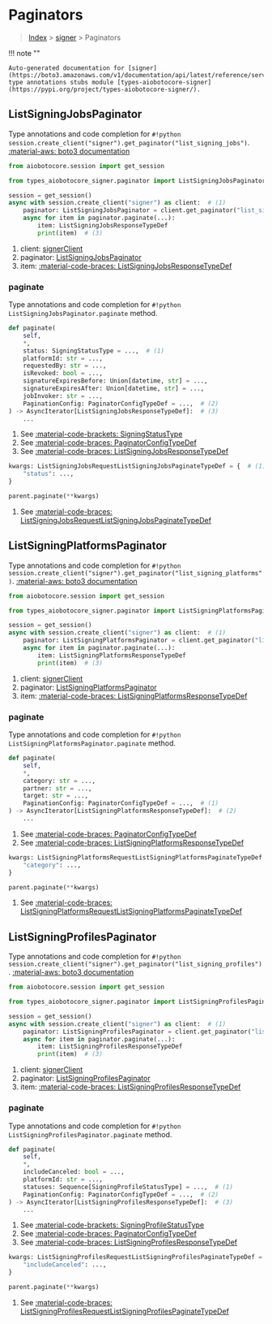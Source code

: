 # Paginators

> [Index](../README.md) > [signer](./README.md) > Paginators

!!! note ""

    Auto-generated documentation for [signer](https://boto3.amazonaws.com/v1/documentation/api/latest/reference/services/signer.html#signer)
    type annotations stubs module [types-aiobotocore-signer](https://pypi.org/project/types-aiobotocore-signer/).

## ListSigningJobsPaginator

Type annotations and code completion for `#!python session.create_client("signer").get_paginator("list_signing_jobs")`.
[:material-aws: boto3 documentation](https://boto3.amazonaws.com/v1/documentation/api/latest/reference/services/signer.html#signer.Paginator.ListSigningJobs)

```python title="Usage example"
from aiobotocore.session import get_session

from types_aiobotocore_signer.paginator import ListSigningJobsPaginator

session = get_session()
async with session.create_client("signer") as client:  # (1)
    paginator: ListSigningJobsPaginator = client.get_paginator("list_signing_jobs")  # (2)
    async for item in paginator.paginate(...):
        item: ListSigningJobsResponseTypeDef
        print(item)  # (3)
```

1. client: [signerClient](./client.md)
2. paginator: [ListSigningJobsPaginator](./paginators.md#listsigningjobspaginator)
3. item: [:material-code-braces: ListSigningJobsResponseTypeDef](./type_defs.md#listsigningjobsresponsetypedef) 


### paginate

Type annotations and code completion for `#!python ListSigningJobsPaginator.paginate` method.

```python title="Method definition"
def paginate(
    self,
    *,
    status: SigningStatusType = ...,  # (1)
    platformId: str = ...,
    requestedBy: str = ...,
    isRevoked: bool = ...,
    signatureExpiresBefore: Union[datetime, str] = ...,
    signatureExpiresAfter: Union[datetime, str] = ...,
    jobInvoker: str = ...,
    PaginationConfig: PaginatorConfigTypeDef = ...,  # (2)
) -> AsyncIterator[ListSigningJobsResponseTypeDef]:  # (3)
    ...
```

1. See [:material-code-brackets: SigningStatusType](./literals.md#signingstatustype) 
2. See [:material-code-braces: PaginatorConfigTypeDef](./type_defs.md#paginatorconfigtypedef) 
3. See [:material-code-braces: ListSigningJobsResponseTypeDef](./type_defs.md#listsigningjobsresponsetypedef) 


```python title="Usage example with kwargs"
kwargs: ListSigningJobsRequestListSigningJobsPaginateTypeDef = {  # (1)
    "status": ...,
}

parent.paginate(**kwargs)
```

1. See [:material-code-braces: ListSigningJobsRequestListSigningJobsPaginateTypeDef](./type_defs.md#listsigningjobsrequestlistsigningjobspaginatetypedef) 
## ListSigningPlatformsPaginator

Type annotations and code completion for `#!python session.create_client("signer").get_paginator("list_signing_platforms")`.
[:material-aws: boto3 documentation](https://boto3.amazonaws.com/v1/documentation/api/latest/reference/services/signer.html#signer.Paginator.ListSigningPlatforms)

```python title="Usage example"
from aiobotocore.session import get_session

from types_aiobotocore_signer.paginator import ListSigningPlatformsPaginator

session = get_session()
async with session.create_client("signer") as client:  # (1)
    paginator: ListSigningPlatformsPaginator = client.get_paginator("list_signing_platforms")  # (2)
    async for item in paginator.paginate(...):
        item: ListSigningPlatformsResponseTypeDef
        print(item)  # (3)
```

1. client: [signerClient](./client.md)
2. paginator: [ListSigningPlatformsPaginator](./paginators.md#listsigningplatformspaginator)
3. item: [:material-code-braces: ListSigningPlatformsResponseTypeDef](./type_defs.md#listsigningplatformsresponsetypedef) 


### paginate

Type annotations and code completion for `#!python ListSigningPlatformsPaginator.paginate` method.

```python title="Method definition"
def paginate(
    self,
    *,
    category: str = ...,
    partner: str = ...,
    target: str = ...,
    PaginationConfig: PaginatorConfigTypeDef = ...,  # (1)
) -> AsyncIterator[ListSigningPlatformsResponseTypeDef]:  # (2)
    ...
```

1. See [:material-code-braces: PaginatorConfigTypeDef](./type_defs.md#paginatorconfigtypedef) 
2. See [:material-code-braces: ListSigningPlatformsResponseTypeDef](./type_defs.md#listsigningplatformsresponsetypedef) 


```python title="Usage example with kwargs"
kwargs: ListSigningPlatformsRequestListSigningPlatformsPaginateTypeDef = {  # (1)
    "category": ...,
}

parent.paginate(**kwargs)
```

1. See [:material-code-braces: ListSigningPlatformsRequestListSigningPlatformsPaginateTypeDef](./type_defs.md#listsigningplatformsrequestlistsigningplatformspaginatetypedef) 
## ListSigningProfilesPaginator

Type annotations and code completion for `#!python session.create_client("signer").get_paginator("list_signing_profiles")`.
[:material-aws: boto3 documentation](https://boto3.amazonaws.com/v1/documentation/api/latest/reference/services/signer.html#signer.Paginator.ListSigningProfiles)

```python title="Usage example"
from aiobotocore.session import get_session

from types_aiobotocore_signer.paginator import ListSigningProfilesPaginator

session = get_session()
async with session.create_client("signer") as client:  # (1)
    paginator: ListSigningProfilesPaginator = client.get_paginator("list_signing_profiles")  # (2)
    async for item in paginator.paginate(...):
        item: ListSigningProfilesResponseTypeDef
        print(item)  # (3)
```

1. client: [signerClient](./client.md)
2. paginator: [ListSigningProfilesPaginator](./paginators.md#listsigningprofilespaginator)
3. item: [:material-code-braces: ListSigningProfilesResponseTypeDef](./type_defs.md#listsigningprofilesresponsetypedef) 


### paginate

Type annotations and code completion for `#!python ListSigningProfilesPaginator.paginate` method.

```python title="Method definition"
def paginate(
    self,
    *,
    includeCanceled: bool = ...,
    platformId: str = ...,
    statuses: Sequence[SigningProfileStatusType] = ...,  # (1)
    PaginationConfig: PaginatorConfigTypeDef = ...,  # (2)
) -> AsyncIterator[ListSigningProfilesResponseTypeDef]:  # (3)
    ...
```

1. See [:material-code-brackets: SigningProfileStatusType](./literals.md#signingprofilestatustype) 
2. See [:material-code-braces: PaginatorConfigTypeDef](./type_defs.md#paginatorconfigtypedef) 
3. See [:material-code-braces: ListSigningProfilesResponseTypeDef](./type_defs.md#listsigningprofilesresponsetypedef) 


```python title="Usage example with kwargs"
kwargs: ListSigningProfilesRequestListSigningProfilesPaginateTypeDef = {  # (1)
    "includeCanceled": ...,
}

parent.paginate(**kwargs)
```

1. See [:material-code-braces: ListSigningProfilesRequestListSigningProfilesPaginateTypeDef](./type_defs.md#listsigningprofilesrequestlistsigningprofilespaginatetypedef) 
